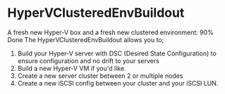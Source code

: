 # HyperVClusteredEnvBuildout
A fresh new Hyper-V box and a fresh new clustered environment: 90% Done
The HyperVClusteredEnvBuildout allows you to;
1) Build your Hyper-V server with DSC (Desired State Configuration) to ensure configuration and no drift to your servers
2) Build a new Hyper-V VM if you'd like.
3) Create a new server cluster between 2 or multiple nodes
4) Create a new iSCSI config between your cluster and your iSCSI LUN.
